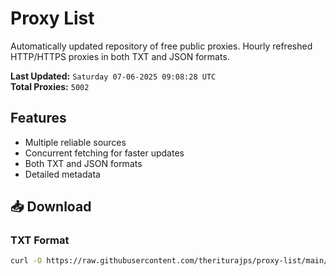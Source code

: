 # Proxy List

Automatically updated repository of free public proxies. Hourly refreshed HTTP/HTTPS proxies in both TXT and JSON formats.

**Last Updated:** `Saturday 07-06-2025 09:08:28 UTC`  
**Total Proxies:** `5002`

## Features
- Multiple reliable sources
- Concurrent fetching for faster updates
- Both TXT and JSON formats
- Detailed metadata

## 📥 Download

### TXT Format
```bash
curl -O https://raw.githubusercontent.com/theriturajps/proxy-list/main/proxies.txt